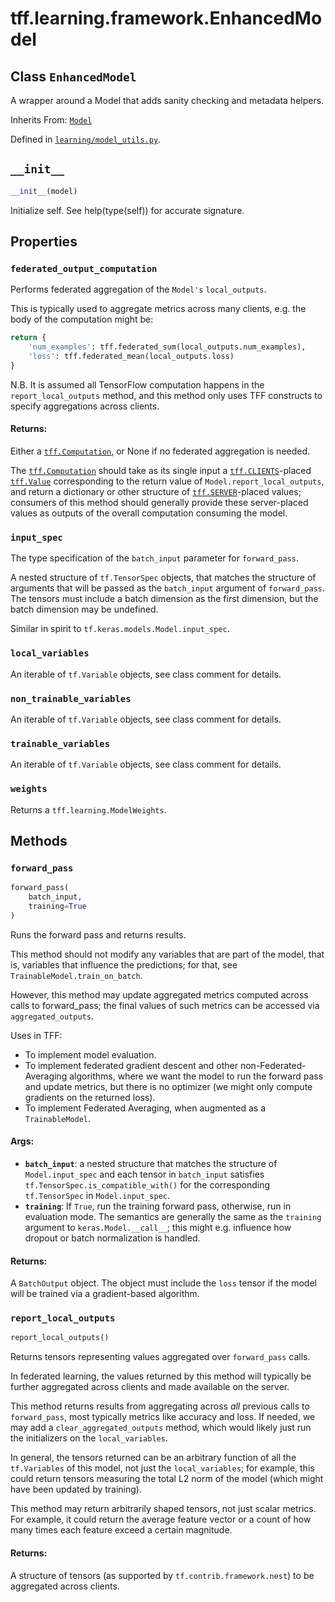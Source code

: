 <div itemscope itemtype="http://developers.google.com/ReferenceObject">
<meta itemprop="name" content="tff.learning.framework.EnhancedModel" />
<meta itemprop="path" content="Stable" />
<meta itemprop="property" content="federated_output_computation"/>
<meta itemprop="property" content="input_spec"/>
<meta itemprop="property" content="local_variables"/>
<meta itemprop="property" content="non_trainable_variables"/>
<meta itemprop="property" content="trainable_variables"/>
<meta itemprop="property" content="weights"/>
<meta itemprop="property" content="__init__"/>
<meta itemprop="property" content="forward_pass"/>
<meta itemprop="property" content="report_local_outputs"/>
</div>

# tff.learning.framework.EnhancedModel

## Class `EnhancedModel`

A wrapper around a Model that adds sanity checking and metadata helpers.

Inherits From: [`Model`](../../../tff/learning/Model.md)

Defined in
[`learning/model_utils.py`](http://github.com/tensorflow/federated/tree/master/tensorflow_federated/python/learning/model_utils.py).

<!-- Placeholder for "Used in" -->

<h2 id="__init__"><code>__init__</code></h2>

```python
__init__(model)
```

Initialize self. See help(type(self)) for accurate signature.

## Properties

<h3 id="federated_output_computation"><code>federated_output_computation</code></h3>

Performs federated aggregation of the `Model's` `local_outputs`.

This is typically used to aggregate metrics across many clients, e.g. the body
of the computation might be:

```python
return {
    'num_examples': tff.federated_sum(local_outputs.num_examples),
    'loss': tff.federated_mean(local_outputs.loss)
}
```

N.B. It is assumed all TensorFlow computation happens in the
`report_local_outputs` method, and this method only uses TFF constructs to
specify aggregations across clients.

#### Returns:

Either a <a href="../../../tff/Computation.md"><code>tff.Computation</code></a>,
or None if no federated aggregation is needed.

The <a href="../../../tff/Computation.md"><code>tff.Computation</code></a>
should take as its single input a
<a href="../../../tff.md#CLIENTS"><code>tff.CLIENTS</code></a>-placed
<a href="../../../tff/Value.md"><code>tff.Value</code></a> corresponding to the
return value of `Model.report_local_outputs`, and return a dictionary or other
structure of <a href="../../../tff.md#SERVER"><code>tff.SERVER</code></a>-placed
values; consumers of this method should generally provide these server-placed
values as outputs of the overall computation consuming the model.

<h3 id="input_spec"><code>input_spec</code></h3>

The type specification of the `batch_input` parameter for `forward_pass`.

A nested structure of `tf.TensorSpec` objects, that matches the structure of
arguments that will be passed as the `batch_input` argument of `forward_pass`.
The tensors must include a batch dimension as the first dimension, but the batch
dimension may be undefined.

Similar in spirit to `tf.keras.models.Model.input_spec`.

<h3 id="local_variables"><code>local_variables</code></h3>

An iterable of `tf.Variable` objects, see class comment for details.

<h3 id="non_trainable_variables"><code>non_trainable_variables</code></h3>

An iterable of `tf.Variable` objects, see class comment for details.

<h3 id="trainable_variables"><code>trainable_variables</code></h3>

An iterable of `tf.Variable` objects, see class comment for details.

<h3 id="weights"><code>weights</code></h3>

Returns a `tff.learning.ModelWeights`.

## Methods

<h3 id="forward_pass"><code>forward_pass</code></h3>

```python
forward_pass(
    batch_input,
    training=True
)
```

Runs the forward pass and returns results.

This method should not modify any variables that are part of the model, that is,
variables that influence the predictions; for that, see
`TrainableModel.train_on_batch`.

However, this method may update aggregated metrics computed across calls to
forward_pass; the final values of such metrics can be accessed via
`aggregated_outputs`.

Uses in TFF:

*   To implement model evaluation.
*   To implement federated gradient descent and other non-Federated-Averaging
    algorithms, where we want the model to run the forward pass and update
    metrics, but there is no optimizer (we might only compute gradients on the
    returned loss).
*   To implement Federated Averaging, when augmented as a `TrainableModel`.

#### Args:

*   <b>`batch_input`</b>: a nested structure that matches the structure of
    `Model.input_spec` and each tensor in `batch_input` satisfies
    `tf.TensorSpec.is_compatible_with()` for the corresponding `tf.TensorSpec`
    in `Model.input_spec`.
*   <b>`training`</b>: If `True`, run the training forward pass, otherwise, run
    in evaluation mode. The semantics are generally the same as the `training`
    argument to `keras.Model.__call__`; this might e.g. influence how dropout or
    batch normalization is handled.

#### Returns:

A `BatchOutput` object. The object must include the `loss` tensor if the model
will be trained via a gradient-based algorithm.

<h3 id="report_local_outputs"><code>report_local_outputs</code></h3>

```python
report_local_outputs()
```

Returns tensors representing values aggregated over `forward_pass` calls.

In federated learning, the values returned by this method will typically be
further aggregated across clients and made available on the server.

This method returns results from aggregating across *all* previous calls to
`forward_pass`, most typically metrics like accuracy and loss. If needed, we may
add a `clear_aggregated_outputs` method, which would likely just run the
initializers on the `local_variables`.

In general, the tensors returned can be an arbitrary function of all the
`tf.Variables` of this model, not just the `local_variables`; for example, this
could return tensors measuring the total L2 norm of the model (which might have
been updated by training).

This method may return arbitrarily shaped tensors, not just scalar metrics. For
example, it could return the average feature vector or a count of how many times
each feature exceed a certain magnitude.

#### Returns:

A structure of tensors (as supported by `tf.contrib.framework.nest`) to be
aggregated across clients.
